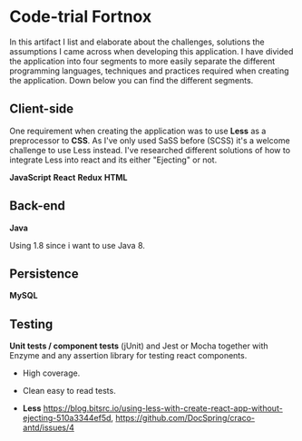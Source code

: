 # Code-trial Fortnox
In this artifact I list and elaborate about the challenges, solutions the assumptions I came across when developing this application. I have divided the application into four segments to more easily separate the different programming languages, techniques and practices required when creating the application. Down below you can find the different segments.

## Client-side
One requirement when creating the application was to use **Less** as a preprocessor to **CSS**.
As I've only used SaSS before (SCSS) it's a welcome challenge to use Less instead. 
I've researched different solutions of how to integrate Less into react and its either "Ejecting" or not.

**JavaScript**
**React**
**Redux**
**HTML**


## Back-end
**Java**

Using 1.8 since i want to use Java 8.

## Persistence
**MySQL**

## Testing
**Unit tests / component tests** (jUnit) and Jest or Mocha together with Enzyme and any assertion library for testing react components.
* High coverage.
* Clean easy to read tests.

* **Less** https://blog.bitsrc.io/using-less-with-create-react-app-without-ejecting-510a3344ef5d, https://github.com/DocSpring/craco-antd/issues/4